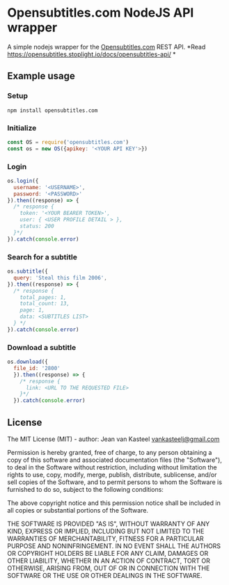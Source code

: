 # Opensubtitles.com NodeJS API wrapper

A simple nodejs wrapper for the [Opensubtitles.com](https://www.opensubtitles.com/) REST API. *Read https://opensubtitles.stoplight.io/docs/opensubtitles-api/ *

## Example usage
### Setup
`npm install opensubtitles.com`

### Initialize
```js
const OS = require('opensubtitles.com')
const os = new OS({apikey: '<YOUR API KEY'>})
``` 

### Login
```js
os.login({
  username: '<USERNAME>',
  password: '<PASSWORD>'
}).then((response) => {
  /* response {
    token: '<YOUR BEARER TOKEN>',
    user: { <USER PROFILE DETAIL > },
    status: 200
  }*/ 
}).catch(console.error)
```

### Search for a subtitle
```js
os.subtitle({
  query: 'Steal this film 2006',
}).then((response) => {
  /* response {
    total_pages: 1,
    total_count: 13,
    page: 1,
    data: <SUBTITLES LIST>
  } */
}).catch(console.error)
```

### Download a subtitle
```js
os.download({
  file_id: '2800'
  }).then((response) => {
    /* response {
      link: <URL TO THE REQUESTED FILE>
    }*/
  }).catch(console.error)
```

## License
The MIT License (MIT) - author: Jean van Kasteel vankasteelj@gmail.com

Permission is hereby granted, free of charge, to any person obtaining a copy of this software and associated documentation files (the "Software"), to deal in the Software without restriction, including without limitation the rights to use, copy, modify, merge, publish, distribute, sublicense, and/or sell copies of the Software, and to permit persons to whom the Software is furnished to do so, subject to the following conditions:

The above copyright notice and this permission notice shall be included in all copies or substantial portions of the Software.

THE SOFTWARE IS PROVIDED "AS IS", WITHOUT WARRANTY OF ANY KIND, EXPRESS OR IMPLIED, INCLUDING BUT NOT LIMITED TO THE WARRANTIES OF MERCHANTABILITY, FITNESS FOR A PARTICULAR PURPOSE AND NONINFRINGEMENT. IN NO EVENT SHALL THE AUTHORS OR COPYRIGHT HOLDERS BE LIABLE FOR ANY CLAIM, DAMAGES OR OTHER LIABILITY, WHETHER IN AN ACTION OF CONTRACT, TORT OR OTHERWISE, ARISING FROM, OUT OF OR IN CONNECTION WITH THE SOFTWARE OR THE USE OR OTHER DEALINGS IN THE SOFTWARE.